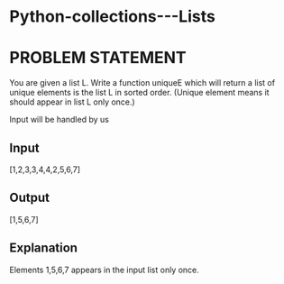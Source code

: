 # Python-collections---Lists
# PROBLEM STATEMENT
You are given a list L. Write a function uniqueE which will return a list of unique elements is the list L in sorted order. (Unique element means it should appear in list L only once.)

Input will be handled by us

## Input
[1,2,3,3,4,4,2,5,6,7]

## Output
[1,5,6,7]

## Explanation
Elements 1,5,6,7 appears in the input list only once.

